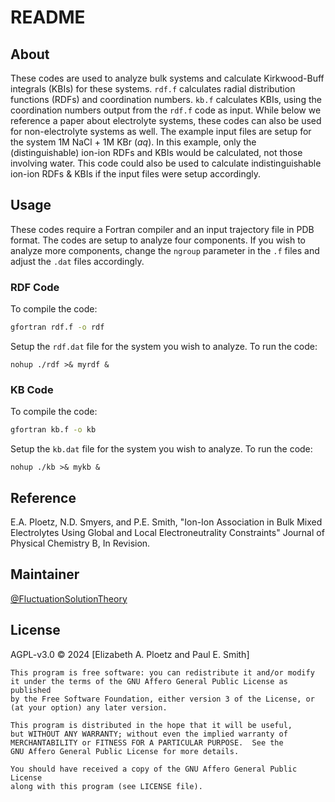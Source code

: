 # README

## About
These codes are used to analyze bulk systems and calculate Kirkwood-Buff integrals (KBIs) for these systems.
```rdf.f``` calculates radial distribution functions (RDFs) and coordination numbers.
```kb.f``` calculates KBIs, using the coordination numbers output from the ```rdf.f``` code as input.
While below we reference a paper about electrolyte systems, these codes can also be used for non-electrolyte systems as well.
The example input files are setup for the system 1M NaCl + 1M KBr (*aq*). In this example, only the (distinguishable) ion-ion RDFs and KBIs would be calculated, not those involving water.
This code could also be used to calculate indistinguishable ion-ion RDFs & KBIs if the input files were setup accordingly.

## Usage
These codes require a Fortran compiler and an input trajectory file in PDB format.
The codes are setup to analyze four components. If you wish to analyze more components, change the ```ngroup``` parameter in the ```.f``` files and adjust the ```.dat``` files accordingly.

### RDF Code
To compile the code:
```sh
gfortran rdf.f -o rdf
```
Setup the ```rdf.dat``` file for the system you wish to analyze.
To run the code:
```
nohup ./rdf >& myrdf &
```

### KB Code
To compile the code:
```sh
gfortran kb.f -o kb
```
Setup the ```kb.dat``` file for the system you wish to analyze.
To run the code:
```
nohup ./kb >& mykb &
```
## Reference
E.A. Ploetz, N.D. Smyers, and P.E. Smith, "Ion-Ion Association in Bulk Mixed Electrolytes Using Global and Local Electroneutrality Constraints"
Journal of Physical Chemistry B, In Revision.

## Maintainer
[@FluctuationSolutionTheory](https://github.com/FluctuationSolutionTheory)

## License
AGPL-v3.0 © 2024 [Elizabeth A. Ploetz and Paul E. Smith]

    This program is free software: you can redistribute it and/or modify
    it under the terms of the GNU Affero General Public License as published
    by the Free Software Foundation, either version 3 of the License, or
    (at your option) any later version.

    This program is distributed in the hope that it will be useful,
    but WITHOUT ANY WARRANTY; without even the implied warranty of
    MERCHANTABILITY or FITNESS FOR A PARTICULAR PURPOSE.  See the
    GNU Affero General Public License for more details.

    You should have received a copy of the GNU Affero General Public License
    along with this program (see LICENSE file).
